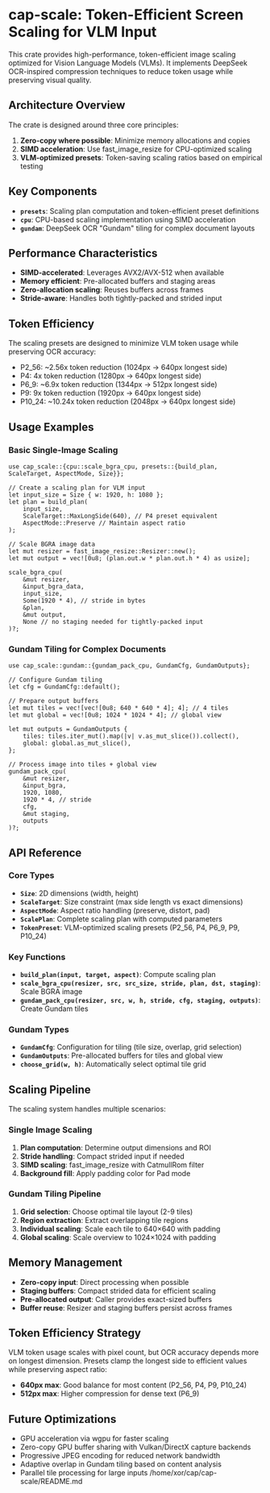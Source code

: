 # cap-scale: Token-Efficient Screen Scaling for VLM Input

This crate provides high-performance, token-efficient image scaling optimized for Vision Language Models (VLMs). It implements DeepSeek OCR-inspired compression techniques to reduce token usage while preserving visual quality.

## Architecture Overview

The crate is designed around three core principles:
1. **Zero-copy where possible**: Minimize memory allocations and copies
2. **SIMD acceleration**: Use fast_image_resize for CPU-optimized scaling
3. **VLM-optimized presets**: Token-saving scaling ratios based on empirical testing

## Key Components

- **`presets`**: Scaling plan computation and token-efficient preset definitions
- **`cpu`**: CPU-based scaling implementation using SIMD acceleration
- **`gundam`**: DeepSeek OCR "Gundam" tiling for complex document layouts

## Performance Characteristics

- **SIMD-accelerated**: Leverages AVX2/AVX-512 when available
- **Memory efficient**: Pre-allocated buffers and staging areas
- **Zero-allocation scaling**: Reuses buffers across frames
- **Stride-aware**: Handles both tightly-packed and strided input

## Token Efficiency

The scaling presets are designed to minimize VLM token usage while preserving OCR accuracy:
- P2_56: ~2.56x token reduction (1024px → 640px longest side)
- P4: 4x token reduction (1280px → 640px longest side)
- P6_9: ~6.9x token reduction (1344px → 512px longest side)
- P9: 9x token reduction (1920px → 640px longest side)
- P10_24: ~10.24x token reduction (2048px → 640px longest side)

## Usage Examples

### Basic Single-Image Scaling
```rust,no_run
use cap_scale::{cpu::scale_bgra_cpu, presets::{build_plan, ScaleTarget, AspectMode, Size}};

// Create a scaling plan for VLM input
let input_size = Size { w: 1920, h: 1080 };
let plan = build_plan(
    input_size,
    ScaleTarget::MaxLongSide(640), // P4 preset equivalent
    AspectMode::Preserve // Maintain aspect ratio
);

// Scale BGRA image data
let mut resizer = fast_image_resize::Resizer::new();
let mut output = vec![0u8; (plan.out.w * plan.out.h * 4) as usize];

scale_bgra_cpu(
    &mut resizer,
    &input_bgra_data,
    input_size,
    Some(1920 * 4), // stride in bytes
    &plan,
    &mut output,
    None // no staging needed for tightly-packed input
)?;
```

### Gundam Tiling for Complex Documents
```rust,no_run
use cap_scale::gundam::{gundam_pack_cpu, GundamCfg, GundamOutputs};

// Configure Gundam tiling
let cfg = GundamCfg::default();

// Prepare output buffers
let mut tiles = vec![vec![0u8; 640 * 640 * 4]; 4]; // 4 tiles
let mut global = vec![0u8; 1024 * 1024 * 4]; // global view

let mut outputs = GundamOutputs {
    tiles: tiles.iter_mut().map(|v| v.as_mut_slice()).collect(),
    global: global.as_mut_slice(),
};

// Process image into tiles + global view
gundam_pack_cpu(
    &mut resizer,
    &input_bgra,
    1920, 1080,
    1920 * 4, // stride
    cfg,
    &mut staging,
    outputs
)?;
```

## API Reference

### Core Types

- **`Size`**: 2D dimensions (width, height)
- **`ScaleTarget`**: Size constraint (max side length vs exact dimensions)
- **`AspectMode`**: Aspect ratio handling (preserve, distort, pad)
- **`ScalePlan`**: Complete scaling plan with computed parameters
- **`TokenPreset`**: VLM-optimized scaling presets (P2_56, P4, P6_9, P9, P10_24)

### Key Functions

- **`build_plan(input, target, aspect)`**: Compute scaling plan
- **`scale_bgra_cpu(resizer, src, src_size, stride, plan, dst, staging)`**: Scale BGRA image
- **`gundam_pack_cpu(resizer, src, w, h, stride, cfg, staging, outputs)`**: Create Gundam tiles

### Gundam Types

- **`GundamCfg`**: Configuration for tiling (tile size, overlap, grid selection)
- **`GundamOutputs`**: Pre-allocated buffers for tiles and global view
- **`choose_grid(w, h)`**: Automatically select optimal tile grid

## Scaling Pipeline

The scaling system handles multiple scenarios:

### Single Image Scaling
1. **Plan computation**: Determine output dimensions and ROI
2. **Stride handling**: Compact strided input if needed
3. **SIMD scaling**: fast_image_resize with CatmullRom filter
4. **Background fill**: Apply padding color for Pad mode

### Gundam Tiling Pipeline
1. **Grid selection**: Choose optimal tile layout (2-9 tiles)
2. **Region extraction**: Extract overlapping tile regions
3. **Individual scaling**: Scale each tile to 640×640 with padding
4. **Global scaling**: Scale overview to 1024×1024 with padding

## Memory Management

- **Zero-copy input**: Direct processing when possible
- **Staging buffers**: Compact strided data for efficient scaling
- **Pre-allocated output**: Caller provides exact-sized buffers
- **Buffer reuse**: Resizer and staging buffers persist across frames

## Token Efficiency Strategy

VLM token usage scales with pixel count, but OCR accuracy depends more on longest dimension. Presets clamp the longest side to efficient values while preserving aspect ratio:

- **640px max**: Good balance for most content (P2_56, P4, P9, P10_24)
- **512px max**: Higher compression for dense text (P6_9)

## Future Optimizations

- GPU acceleration via wgpu for faster scaling
- Zero-copy GPU buffer sharing with Vulkan/DirectX capture backends
- Progressive JPEG encoding for reduced network bandwidth
- Adaptive overlap in Gundam tiling based on content analysis
- Parallel tile processing for large inputs</content>
<parameter name="filePath">/home/xor/cap/cap-scale/README.md